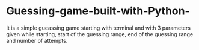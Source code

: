 # Guessing-game-built-with-Python-
It is a simple gueassing game starting with terminal and with 3 parameters given while starting, start of the guessing range, end of the guessing range and number of attempts. 

